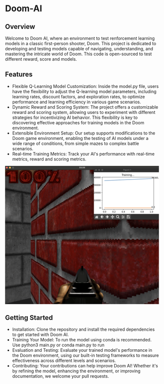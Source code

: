 # Doom-AI


## Overview

Welcome to Doom AI, where an environment to test renforcement learning models in a classic first-person shooter, Doom. This project is dedicated to developing and testing models capable of navigating, understanding, and mastering the intricate world of Doom. This code is open-sourced to test different reward, score and models.

## Features

- Flexible Q-Learning Model Customization: Inside the model.py file, users have the flexibility to adjust the Q-learning model parameters, including learning rates, discount factors, and exploration rates, to optimize performance and learning efficiency in various game scenarios.
- Dynamic Reward and Scoring System: The project offers a customizable reward and scoring system, allowing users to experiment with different strategies for incentivizing AI behavior. This flexibility is key to discovering effective approaches for training models in the Doom environment.
- Extensible Environment Setup: Our setup supports modifications to the Doom game environment, enabling the testing of AI models under a wide range of conditions, from simple mazes to complex battle scenarios.
- Real-time Training Metrics: Track your AI's performance with real-time metrics, reward and scoring metrics.

![System running](Image.png)

## Getting Started

- Installation: Clone the repository and install the required dependencies to get started with Doom AI.
- Training Your Model: To run the model using conda is recommended. Use python3 main.py or conda main.py to run
- Evaluation and Testing: Evaluate your trained model's performance in the Doom environment, using our built-in testing frameworks to measure effectiveness across different levels and scenarios.
- Contributing: Your contributions can help improve Doom AI! Whether it's by refining the model, enhancing the environment, or improving documentation, we welcome your pull requests.

